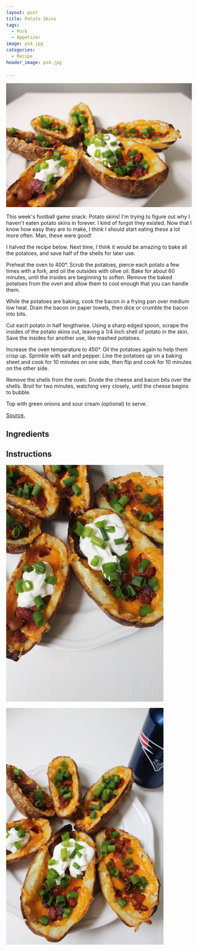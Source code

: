 ```yaml
---
layout: post
title: Potato Skins
tags:
  - Pork
  - Appetizer
image: ps4.jpg
categories:
  - Recipe
header_image: ps4.jpg

---
```


![Image of Potato Skins.](/upload/ps4.jpg)

This week's football game snack: Potato skins! I'm trying to figure out why I haven't eaten potato skins in forever. I kind of forgot they existed. Now that I know how easy they are to make, I think I should start eating these a lot more often. Man, these were good!  
  
I halved the recipe below. Next time, I think it would be amazing to bake all the potatoes, and save half of the shells for later use.  
  
  
Preheat the oven to 400°. Scrub the potatoes, pierce each potato a few times with a fork, and oil the outsides with olive oil. Bake for about 60 minutes, until the insides are beginning to soften. Remove the baked potatoes from the oven and allow them to cool enough that you can handle them.  
  

While the potatoes are baking, cook the bacon in a frying pan over medium low heat. Drain the bacon on paper towels, then dice or crumble the bacon into bits.  
  

Cut each potato in half lengthwise. Using a sharp edged spoon, scrape the insides of the potato skins out, leaving a 1/4 inch shell of potato in the skin. Save the insides for another use, like mashed potatoes.  
  

Increase the oven temperature to 450°. Oil the potatoes again to help them crisp up. Sprinkle with salt and pepper. Line the potatoes up on a baking sheet and cook for 10 minutes on one side, then flip and cook for 10 minutes on the other side.  
  

Remove the shells from the oven. Divide the cheese and bacon bits over the shells. Broil for two minutes, watching very closely, until the cheese begins to bubble.  
  
Top with green onions and sour cream (optional) to serve.  

  

[Source.](http://www.simplyrecipes.com/recipes/potato_skins/)

## Ingredients



## Instructions







![Image of Potato Skins.](/upload/ps3.jpg)

![Image of Potato Skins.](/upload/ps1.jpg)